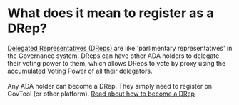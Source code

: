 # What does it mean to register as a DRep?

[Delegated Representatives (DReps) ](what-is-a-drep.md)are like 'parlimentary representatives' in the Governance system. DReps can have other ADA holders to delegate their voting power to them, which allows DReps to vote by proxy using the accumulated Voting Power of all their delegators. \
\
Any ADA holder can become a DRep. They simply need to register on GovTool (or other platform). [Read about how to become a DRep](../using-govtool/dreps/register-as-a-drep.md)
